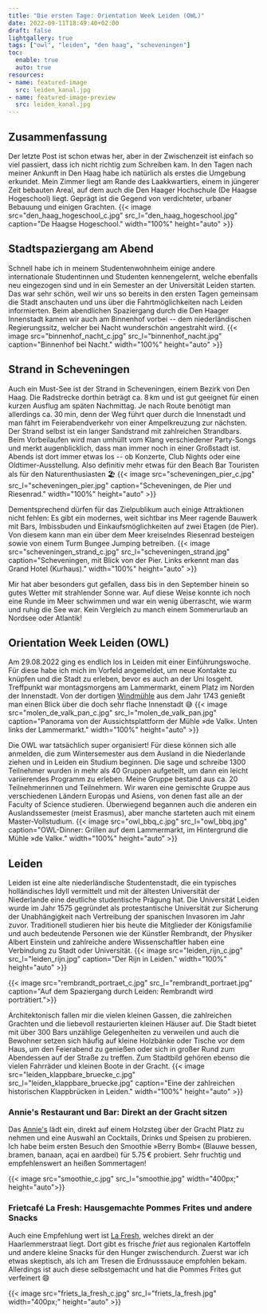 ```yaml
---
title: "Die ersten Tage: Orientation Week Leiden (OWL)"
date: 2022-09-11T18:49:40+02:00
draft: false
lightgallery: true
tags: ["owl", "leiden", "den haag", "scheveningen"]
toc:
  enable: true
  auto: true
resources:
- name: featured-image
  src: leiden_kanal.jpg
- name: featured-image-preview
  src: leiden_kanal.jpg
---
```

## Zusammenfassung
Der letzte Post ist schon etwas her, aber in der Zwischenzeit ist einfach so viel passiert, dass ich nicht richtig zum Schreiben kam. In den Tagen nach meiner Ankunft in Den Haag habe ich natürlich als erstes die Umgebung erkundet. Mein Zimmer liegt am Rande des Laakkwartiers, einem in jüngerer Zeit bebauten Areal, auf dem auch die Den Haager Hochschule (De Haagse Hogeschool) liegt. Geprägt ist die Gegend von verdichteter, urbaner Bebauung und einigen Grachten.
{{< image src="den_haag_hogeschool_c.jpg" src_l="den_haag_hogeschool.jpg" caption="De Haagse Hogeschool." width="100%" height="auto" >}}

## Stadtspaziergang am Abend
Schnell habe ich in meinem Studentenwohnheim einige andere internationale Studentinnen und Studenten kennengelernt, welche ebenfalls neu eingezogen sind und in ein Semester an der Universität Leiden starten. Das war sehr schön, weil wir uns so bereits in den ersten Tagen gemeinsam die Stadt anschauten und uns über die Fahrtmöglichkeiten nach Leiden informierten. Beim abendlichen Spaziergang durch die Den Haager Innenstadt kamen wir auch am Binnenhof vorbei -- dem niederländischen Regierungssitz, welcher bei Nacht wunderschön angestrahlt wird.
{{< image src="binnenhof_nacht_c.jpg" src_l="binnenhof_nacht.jpg" caption="Binnenhof bei Nacht." width="100%" height="auto" >}}

## Strand in Scheveningen
Auch ein Must-See ist der Strand in Scheveningen, einem Bezirk von Den Haag. Die Radstrecke dorthin beträgt ca. 8&thinsp;km und ist gut geeignet für einen kurzen Ausflug am späten Nachmittag. Je nach Route benötigt man allerdings ca. 30&thinsp;min, denn der Weg führt quer durch die Innenstadt und man fährt im Feierabendverkehr von einer Ampelkreuzung zur nächsten.
Der Strand selbst ist ein langer Sandstrand mit zahlreichen Strandbars. Beim Vorbeilaufen wird man umhüllt vom Klang verschiedener Party-Songs und merkt augenblicklich, dass man immer noch in einer Großstadt ist. Abends ist dort immer etwas los -- ob Konzerte, Club Nights oder eine Oldtimer-Ausstellung. Also definitiv mehr etwas für den Beach Bar Touristen als für den Naturenthusiasten :beach_umbrella:
{{< image src="scheveningen_pier_c.jpg" src_l="scheveningen_pier.jpg" caption="Scheveningen, de Pier und Riesenrad." width="100%" height="auto" >}}

Dementsprechend dürfen für das Zielpublikum auch einige Attraktionen nicht fehlen: Es gibt ein modernes, weit sichtbar ins Meer ragende Bauwerk mit Bars, Imbissbuden und Einkaufsmöglichkeiten auf zwei Etagen (de Pier). Von diesem kann man ein über dem Meer kreiselndes Riesenrad besteigen sowie von einem Turm Bungee Jumping betreiben.
{{< image src="scheveningen_strand_c.jpg" src_l="scheveningen_strand.jpg" caption="Scheveningen, mit Blick von der Pier. Links erkennt man das Grand Hotel (Kurhaus)." width="100%" height="auto" >}}

Mir hat aber besonders gut gefallen, dass bis in den September hinein so gutes Wetter mit strahlender Sonne war. Auf diese Weise konnte ich noch eine Runde im Meer schwimmen und war ein wenig überrascht, wie warm und ruhig die See war. Kein Vergleich zu manch einem Sommerurlaub an Nordsee oder Atlantik!

## Orientation Week Leiden (OWL)
Am 29.08.2022 ging es endlich los in Leiden mit einer Einführungswoche. Für diese habe ich mich im Vorfeld angemeldet, um neue Kontakte zu knüpfen und die Stadt zu erleben, bevor es auch an der Uni losgeht. Treffpunkt war montagsmorgens am Lammermarkt, einem Platz im Norden der Innenstadt. Von der dortigen [Windmühle](https://www.visitleiden.nl/de/standorte/3000394212/molenmuseum-de-valk) aus dem Jahr 1743 genießt man einen Blick über die doch sehr flache Innenstadt :sweat_smile:
{{< image src="molen_de_valk_pan_c.jpg" src_l="molen_de_valk_pan.jpg" caption="Panorama von der Aussichtsplattform der Mühle &raquo;de Valk&laquo;. Unten links der Lammermarkt." width="100%" height="auto" >}}

Die OWL war tatsächlich super organisiert! Für diese können sich alle anmelden, die zum Wintersemester aus dem Ausland in die Niederlande ziehen und in Leiden ein Studium beginnen. Die sage und schreibe 1300 Teilnehmer wurden in mehr als 40 Gruppen aufgeteilt, um dann ein leicht variierendes Programm zu erleben. Meine Gruppe bestand aus ca. 20 Teilnehmerinnen und Teilnehmern. Wir waren eine gemischte Gruppe aus verschiedenen Ländern Europas und Asiens, von denen fast alle an der Faculty of Science studieren. Überwiegend begannen auch die anderen ein Auslandssemester (meist Erasmus), aber manche starteten auch mit einem Master-Vollstudium.
{{< image src="owl_bbq_c.jpg" src_l="owl_bbq.jpg" caption="OWL-Dinner: Grillen auf dem Lammermarkt, im Hintergrund die Mühle &raquo;de Valk&laquo;." width="100%" height="auto" >}}

## Leiden
Leiden ist eine alte niederländische Studentenstadt, die ein typisches holländisches Idyll vermittelt und mit der ältesten Universität der Niederlande eine deutliche studentische Prägung hat. Die Universität Leiden wurde im Jahr 1575 gegründet als protestantische Universität zur Sicherung der Unabhängigkeit nach Vertreibung der spanischen Invasoren im Jahr zuvor. Traditionell studieren hier bis heute die Mitglieder der Königsfamilie und auch bedeutende Personen wie der Künstler Rembrandt, der Physiker Albert Einstein und zahlreiche andere Wissenschaftler haben eine Verbindung zu Stadt oder Universität.
{{< image src="leiden_rijn_c.jpg" src_l="leiden_rijn.jpg" caption="Der Rijn in Leiden." width="100%" height="auto" >}}

{{< image src="rembrandt_portraet_c.jpg" src_l="rembrandt_portraet.jpg" caption="Auf dem Spaziergang durch Leiden: Rembrandt wird porträtiert.">}}

Architektonisch fallen mir die vielen kleinen Gassen, die zahlreichen Grachten und die liebevoll restaurierten kleinen Häuser auf. Die Stadt bietet mit über 300 Bars unzählige Gelegenheiten zu verweilen und auch die Bewohner setzen sich häufig auf kleine Holzbänke oder Tische vor dem Haus, um den Feierabend zu genießen oder sich in großer Rund zum Abendessen auf der Straße zu treffen. Zum Stadtbild gehören ebenso die vielen Fahrräder und kleinen Boote in der Gracht.
{{< image src="leiden_klappbare_bruecke_c.jpg" src_l="leiden_klappbare_bruecke.jpg" caption="Eine der zahlreichen historischen Klappbrücken in Leiden." width="100%" height="auto" >}}

### Annie's Restaurant und Bar: Direkt an der Gracht sitzen
Das [Annie's](https://www.annies.nu/) lädt ein, direkt auf einem Holzsteg über der Gracht Platz zu nehmen und eine Auswahl an Cocktails, Drinks und Speisen zu probieren. Ich habe beim ersten Besuch den Smoothie &raquo;Berry Bomb&laquo; (Blauwe bessen, bramen, banaan, açai en aardbei) für 5.75&thinsp;€ probiert. Sehr fruchtig und empfehlenswert an heißen Sommertagen!

{{< image src="smoothie_c.jpg" src_l="smoothie.jpg" width="400px;" height="auto">}}

### Frietcafé La Fresh: Hausgemachte Pommes Frites und andere Snacks
Auch eine Empfehlung wert ist [La Fresh](https://lafresh.nl/), welches direkt an der Haarlemmerstraat liegt. Dort gibt es frische *friet* aus regionalen Kartoffeln und andere kleine Snacks für den Hunger zwischendurch. Zuerst war ich etwas skeptisch, als ich am Tresen die Erdnusssauce empfohlen bekam. Allerdings ist auch diese selbstgemacht und hat die Pommes Frites gut verfeinert :smile:

{{< image src="friets_la_fresh_c.jpg" src_l="friets_la_fresh.jpg" width="400px;" height="auto" >}}
